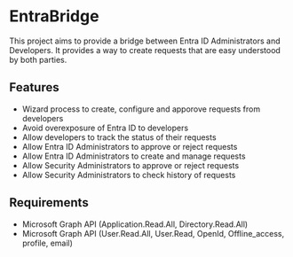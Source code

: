 # EntraBridge

This project aims to provide a bridge between Entra ID Administrators and Developers. It provides a way to create requests that are easy understood by both parties.

## Features

- Wizard process to create, configure and apporove requests from developers
- Avoid overexposure of Entra ID to developers
- Allow developers to track the status of their requests
- Allow Entra ID Administrators to approve or reject requests
- Allow Entra ID Administrators to create and manage requests
- Allow Security Administrators to approve or reject requests
- Allow Security Administrators to check history of requests

## Requirements

- Microsoft Graph API (Application.Read.All, Directory.Read.All)
- Microsoft Graph API (User.Read.All, User.Read, OpenId, Offline_access, profile, email)

